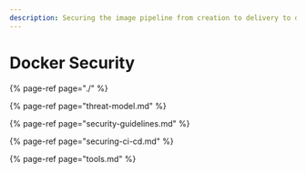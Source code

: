 ```yaml
---
description: Securing the image pipeline from creation to delivery to deployment.
---
```


# Docker Security

{% page-ref page="./" %}

{% page-ref page="threat-model.md" %}

{% page-ref page="security-guidelines.md" %}

{% page-ref page="securing-ci-cd.md" %}

{% page-ref page="tools.md" %}





